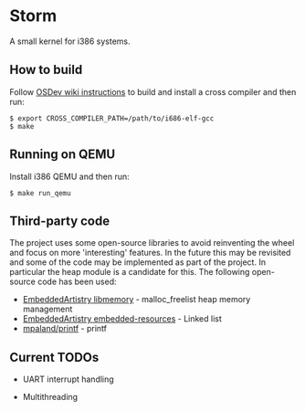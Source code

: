 # Storm
A small kernel for i386 systems.

## How to build
Follow [OSDev wiki instructions](https://wiki.osdev.org/GCC_Cross-Compiler#The_Build) to build and install a cross compiler and then run:

```
$ export CROSS_COMPILER_PATH=/path/to/i686-elf-gcc
$ make
```

## Running on QEMU
Install i386 QEMU and then run:

```
$ make run_qemu
```

## Third-party code
The project uses some open-source libraries to avoid reinventing the wheel and focus on more 'interesting' features. In the future this may be revisited and some of the code may be implemented as part of the project. In particular the heap module is a candidate for this. The following open-source code has been used:

- [EmbeddedArtistry libmemory](https://github.com/embeddedartistry/libmemory) - malloc_freelist heap memory management
- [EmbeddedArtistry embedded-resources](https://github.com/embeddedartistry/embedded-resources) - Linked list
- [mpaland/printf](https://github.com/mpaland/printf) - printf

## Current TODOs

* UART interrupt handling

* Multithreading
